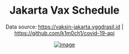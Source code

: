 <!-- markdownlint-disable MD033 MD036 MD041 -->

<div align="center">

# Jakarta Vax Schedule

Data source: <https://vaksin-jakarta.yggdrasil.id> | <https://github.com/k1m0ch1/covid-19-api>

[![image](https://api.microlink.io/?url=https%3A%2F%2Fjakarta-vax-availability.vercel.app&overlay.browser=dark&screenshot=true&meta=false&embed=screenshot.url)](https://jakarta-vax-availability.vercel.app)

</div>

